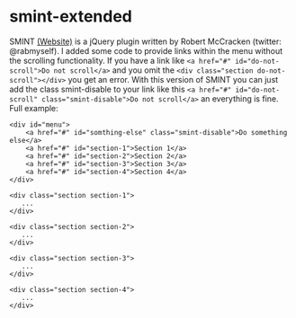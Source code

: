 smint-extended
==============

SMINT [(Website)](http://www.outyear.co.uk/smint/) is a jQuery plugin written by Robert McCracken (twitter: @rabmyself). I added some code to provide links within the menu without the scrolling functionality.
If you have a link like ```<a href="#" id="do-not-scroll">Do not scroll</a>``` and you omit the ```<div class="section do-not-scroll"></div>``` you get an error.
With this version of SMINT you can just add the class smint-disable to your link like this ```<a href="#" id="do-not-scroll" class="smint-disable">Do not scroll</a>``` an everything is fine. Full example:

```
<div id="menu">
    <a href="#" id="somthing-else" class="smint-disable">Do something else</a>
    <a href="#" id="section-1">Section 1</a>
    <a href="#" id="section-2">Section 2</a>
    <a href="#" id="section-3">Section 3</a>
    <a href="#" id="section-4">Section 4</a>
</div>

<div class="section section-1">
   ... 
</div>

<div class="section section-2">
   ... 
</div>

<div class="section section-3">
   ... 
</div>

<div class="section section-4">
   ... 
</div>
```
